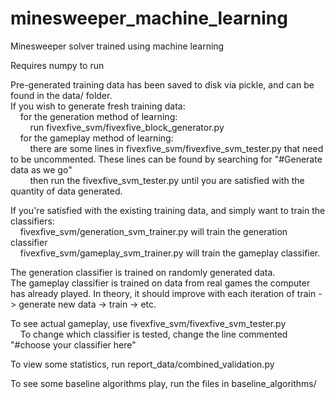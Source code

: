 # minesweeper_machine_learning
Minesweeper solver trained using machine learning

Requires numpy to run

Pre-generated training data has been saved to disk via pickle, and can be found in the data/ folder. <br/>
If you wish to generate fresh training data:<br/>
&nbsp;&nbsp;&nbsp;&nbsp;for the generation method of learning:<br/>
&nbsp;&nbsp;&nbsp;&nbsp;&nbsp;&nbsp;&nbsp;&nbsp;run fivexfive_svm/fivexfive_block_generator.py<br/>
&nbsp;&nbsp;&nbsp;&nbsp;for the gameplay method of learning:<br/>
&nbsp;&nbsp;&nbsp;&nbsp;&nbsp;&nbsp;&nbsp;&nbsp;there are some lines in fivexfive_svm/fivexfive_svm_tester.py that need to be uncommented. These lines can be found by searching for "#Generate data as we go"<br/>
&nbsp;&nbsp;&nbsp;&nbsp;&nbsp;&nbsp;&nbsp;&nbsp;then run the fivexfive_svm_tester.py until you are satisfied with the quantity of data generated.

If you're satisfied with the existing training data, and simply want to train the classifiers:<br/>
&nbsp;&nbsp;&nbsp;&nbsp;fivexfive_svm/generation_svm_trainer.py will train the generation classifier<br/>
&nbsp;&nbsp;&nbsp;&nbsp;fivexfive_svm/gameplay_svm_trainer.py will train the gameplay classifier.

The generation classifier is trained on randomly generated data.<br/>
The gameplay classifier is trained on data from real games the computer has already played. In theory, it should improve with each iteration of train -> generate new data -> train -> etc.

To see actual gameplay, use fivexfive_svm/fivexfive_svm_tester.py<br/>
&nbsp;&nbsp;&nbsp;&nbsp;To change which classifier is tested, change the line commented "#choose your classifier here"

To view some statistics, run report_data/combined_validation.py

To see some baseline algorithms play, run the files in baseline_algorithms/